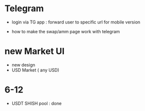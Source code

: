 # Telegram

- login via TG app : forward user to specific url for mobile version

- how to make the swap/amm page work with telegram

# new Market UI

- new design
- USD Market ( any USD)

# 6-12

- USDT SHISH pool : done
